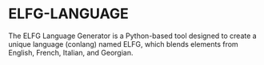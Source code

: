 # ELFG-LANGUAGE
The ELFG Language Generator is a Python-based tool designed to create a unique language (conlang) named ELFG, which blends elements from English, French, Italian, and Georgian.
